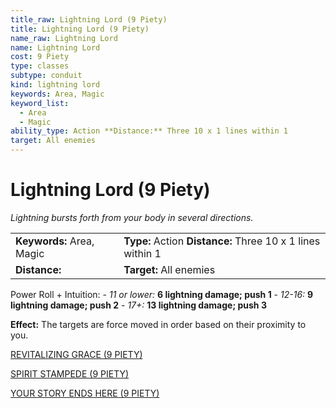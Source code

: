 ```yaml
---
title_raw: Lightning Lord (9 Piety)
title: Lightning Lord (9 Piety)
name_raw: Lightning Lord
name: Lightning Lord
cost: 9 Piety
type: classes
subtype: conduit
kind: lightning lord
keywords: Area, Magic
keyword_list:
  - Area
  - Magic
ability_type: Action **Distance:** Three 10 x 1 lines within 1
target: All enemies
---
```


# Lightning Lord (9 Piety)

*Lightning bursts forth from your body in several directions.*

|                           |                                                            |
| :------------------------ | :--------------------------------------------------------- |
| **Keywords:** Area, Magic | **Type:** Action **Distance:** Three 10 x 1 lines within 1 |
| **Distance:**             | **Target:** All enemies                                    |

Power Roll + Intuition: - *11 or lower:* **6 lightning damage; push 1** - *12-16:* **9 lightning damage; push 2** - *17+:* **13 lightning damage; push 3**

**Effect:** The targets are force moved in order based on their proximity to you.

[REVITALIZING GRACE (9 PIETY)](./Revitalizing%20Grace.md)

[SPIRIT STAMPEDE (9 PIETY)](./Spirit%20Stampede.md)

[YOUR STORY ENDS HERE (9 PIETY)](./Your%20Story%20Ends%20Here.md)
